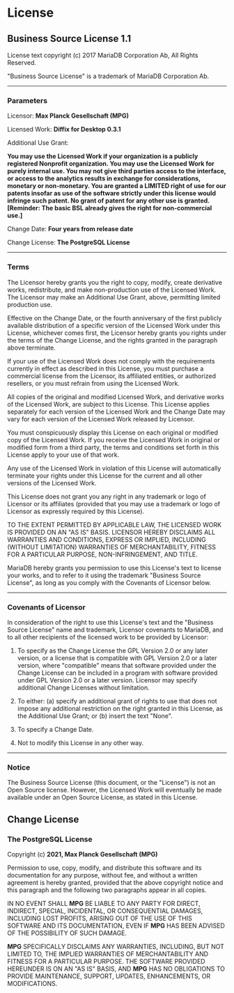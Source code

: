 # License

## Business Source License 1.1

License text copyright (c) 2017 MariaDB Corporation Ab, All Rights Reserved.

"Business Source License" is a trademark of MariaDB Corporation Ab.

-----------------------------------------------------------------------------

### Parameters

Licensor:             __Max Planck Gesellschaft (MPG)__

Licensed Work:        __Diffix for Desktop 0.3.1__

Additional Use Grant:

  __You may use the Licensed Work if your organization is a publicly registered Nonprofit organization.
  You may use the Licensed Work for purely internal use. You may not give third parties access to the
  interface, or access to the analytics results in exchange for considerations, monetary or non-monetary.
  You are granted a LIMITED right of use for our patents insofar as use of the software strictly under this
  license would infringe such patent. No grant of patent for any other use is granted.
  [Reminder: The basic BSL already gives the right for non-commercial use.]__

Change Date:          __Four years from release date__

Change License:       __The PostgreSQL License__

-----------------------------------------------------------------------------

### Terms

The Licensor hereby grants you the right to copy, modify, create derivative
works, redistribute, and make non-production use of the Licensed Work. The
Licensor may make an Additional Use Grant, above, permitting limited
production use.

Effective on the Change Date, or the fourth anniversary of the first publicly
available distribution of a specific version of the Licensed Work under this
License, whichever comes first, the Licensor hereby grants you rights under
the terms of the Change License, and the rights granted in the paragraph
above terminate.

If your use of the Licensed Work does not comply with the requirements
currently in effect as described in this License, you must purchase a
commercial license from the Licensor, its affiliated entities, or authorized
resellers, or you must refrain from using the Licensed Work.

All copies of the original and modified Licensed Work, and derivative works
of the Licensed Work, are subject to this License. This License applies
separately for each version of the Licensed Work and the Change Date may vary
for each version of the Licensed Work released by Licensor.

You must conspicuously display this License on each original or modified copy
of the Licensed Work. If you receive the Licensed Work in original or
modified form from a third party, the terms and conditions set forth in this
License apply to your use of that work.

Any use of the Licensed Work in violation of this License will automatically
terminate your rights under this License for the current and all other
versions of the Licensed Work.

This License does not grant you any right in any trademark or logo of
Licensor or its affiliates (provided that you may use a trademark or logo of
Licensor as expressly required by this License).

TO THE EXTENT PERMITTED BY APPLICABLE LAW, THE LICENSED WORK IS PROVIDED ON
AN "AS IS" BASIS. LICENSOR HEREBY DISCLAIMS ALL WARRANTIES AND CONDITIONS,
EXPRESS OR IMPLIED, INCLUDING (WITHOUT LIMITATION) WARRANTIES OF
MERCHANTABILITY, FITNESS FOR A PARTICULAR PURPOSE, NON-INFRINGEMENT, AND
TITLE.

MariaDB hereby grants you permission to use this License's text to license
your works, and to refer to it using the trademark "Business Source License",
as long as you comply with the Covenants of Licensor below.

-----------------------------------------------------------------------------

### Covenants of Licensor

In consideration of the right to use this License's text and the "Business
Source License" name and trademark, Licensor covenants to MariaDB, and to all
other recipients of the licensed work to be provided by Licensor:

1. To specify as the Change License the GPL Version 2.0 or any later version,
   or a license that is compatible with GPL Version 2.0 or a later version,
   where "compatible" means that software provided under the Change License can
   be included in a program with software provided under GPL Version 2.0 or a
   later version. Licensor may specify additional Change Licenses without
   limitation.

2. To either: (a) specify an additional grant of rights to use that does not
   impose any additional restriction on the right granted in this License, as
   the Additional Use Grant; or (b) insert the text "None".

3. To specify a Change Date.

4. Not to modify this License in any other way.

-----------------------------------------------------------------------------

### Notice

The Business Source License (this document, or the "License") is not an Open
Source license. However, the Licensed Work will eventually be made available
under an Open Source License, as stated in this License.


## Change License

### The PostgreSQL License

Copyright (c) __2021, Max Planck Gesellschaft (MPG)__

Permission to use, copy, modify, and distribute this software and its documentation for any purpose, without fee, and
without a written agreement is hereby granted, provided that the above copyright notice and this paragraph and the
following two paragraphs appear in all copies.

IN NO EVENT SHALL __MPG__ BE LIABLE TO ANY PARTY FOR DIRECT, INDIRECT, SPECIAL, INCIDENTAL, OR CONSEQUENTIAL DAMAGES,
INCLUDING LOST PROFITS, ARISING OUT OF THE USE OF THIS SOFTWARE AND ITS DOCUMENTATION, EVEN IF __MPG__ HAS BEEN ADVISED
OF THE POSSIBILITY OF SUCH DAMAGE.

__MPG__ SPECIFICALLY DISCLAIMS ANY WARRANTIES, INCLUDING, BUT NOT LIMITED TO, THE IMPLIED WARRANTIES OF MERCHANTABILITY
AND FITNESS FOR A PARTICULAR PURPOSE. THE SOFTWARE PROVIDED HEREUNDER IS ON AN "AS IS" BASIS, AND __MPG__ HAS NO
OBLIGATIONS TO PROVIDE MAINTENANCE, SUPPORT, UPDATES, ENHANCEMENTS, OR MODIFICATIONS.
